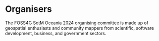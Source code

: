 # Organisers

The FOSS4G SotM Oceania 2024 organising committee is made up of geospatial enthusiasts and community mappers from scientific, software development, business, and government sectors.
